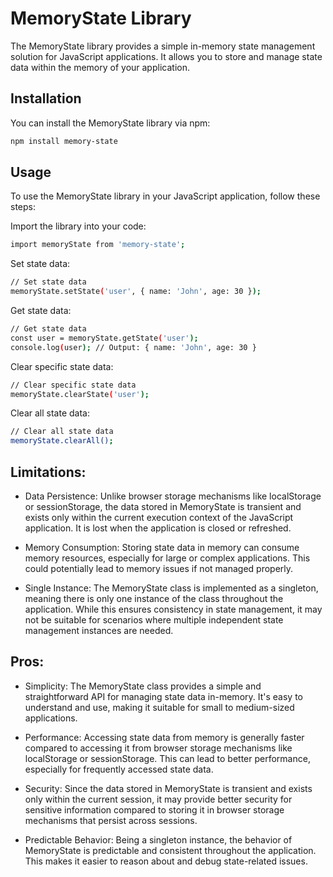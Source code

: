 # MemoryState Library

The MemoryState library provides a simple in-memory state management solution for JavaScript applications. It allows you to store and manage state data within the memory of your application.

## Installation

You can install the MemoryState library via npm:

```bash
npm install memory-state
```

## Usage
To use the MemoryState library in your JavaScript application, follow these steps:

Import the library into your code:
```bash
import memoryState from 'memory-state';

```

Set state data:
```bash
// Set state data
memoryState.setState('user', { name: 'John', age: 30 });
```

Get state data:
```bash
// Get state data
const user = memoryState.getState('user');
console.log(user); // Output: { name: 'John', age: 30 }
```

Clear specific state data:
```bash
// Clear specific state data
memoryState.clearState('user');
```

Clear all state data:
```bash
// Clear all state data
memoryState.clearAll();
```

## Limitations:
- Data Persistence: Unlike browser storage mechanisms like localStorage or sessionStorage, the data stored in MemoryState is transient and exists only within the current execution context of the JavaScript application. It is lost when the application is closed or refreshed.

- Memory Consumption: Storing state data in memory can consume memory resources, especially for large or complex applications. This could potentially lead to memory issues if not managed properly.

- Single Instance: The MemoryState class is implemented as a singleton, meaning there is only one instance of the class throughout the application. While this ensures consistency in state management, it may not be suitable for scenarios where multiple independent state management instances are needed.

## Pros:
- Simplicity: The MemoryState class provides a simple and straightforward API for managing state data in-memory. It's easy to understand and use, making it suitable for small to medium-sized applications.

- Performance: Accessing state data from memory is generally faster compared to accessing it from browser storage mechanisms like localStorage or sessionStorage. This can lead to better performance, especially for frequently accessed state data.

- Security: Since the data stored in MemoryState is transient and exists only within the current session, it may provide better security for sensitive information compared to storing it in browser storage mechanisms that persist across sessions.

- Predictable Behavior: Being a singleton instance, the behavior of MemoryState is predictable and consistent throughout the application. This makes it easier to reason about and debug state-related issues.